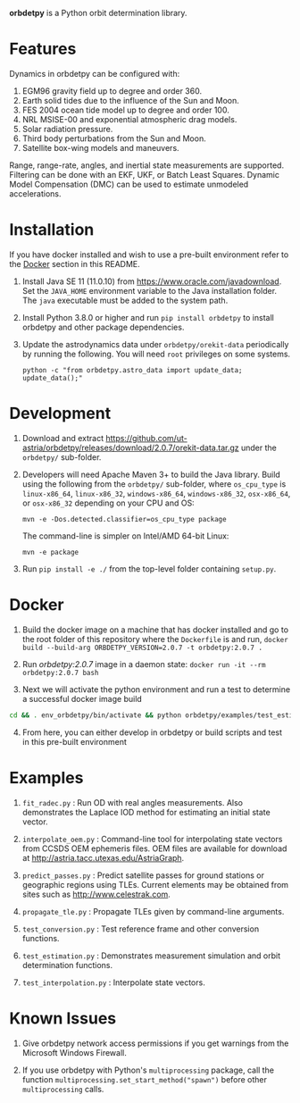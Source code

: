 **orbdetpy** is a Python orbit determination library.

# Features

Dynamics in orbdetpy can be configured with:

1. EGM96 gravity field up to degree and order 360.
2. Earth solid tides due to the influence of the Sun and Moon.
3. FES 2004 ocean tide model up to degree and order 100.
4. NRL MSISE-00 and exponential atmospheric drag models.
5. Solar radiation pressure.
6. Third body perturbations from the Sun and Moon.
7. Satellite box-wing models and maneuvers.

Range, range-rate, angles, and inertial state measurements are supported. Filtering can be done with an EKF, UKF, or Batch Least Squares. Dynamic Model Compensation (DMC) can be used to estimate unmodeled accelerations.

# Installation

If you have docker installed and wish to use a pre-built environment refer to the [Docker](#docker) section in this README.

1. Install Java SE 11 (11.0.10) from <https://www.oracle.com/javadownload>. Set the `JAVA_HOME` environment variable to the Java installation folder. The `java` executable must be added to the system path.

2. Install Python 3.8.0 or higher and run `pip install orbdetpy` to install orbdetpy and other package dependencies.

3. Update the astrodynamics data under `orbdetpy/orekit-data` periodically by running the following. You will need `root` privileges on some systems.

   `python -c "from orbdetpy.astro_data import update_data; update_data();"`

# Development

1. Download and extract <https://github.com/ut-astria/orbdetpy/releases/download/2.0.7/orekit-data.tar.gz> under the `orbdetpy/` sub-folder.

2. Developers will need Apache Maven 3+ to build the Java library. Build using the following from the `orbdetpy/` sub-folder, where `os_cpu_type` is `linux-x86_64`, `linux-x86_32`, `windows-x86_64`, `windows-x86_32`, `osx-x86_64`, or `osx-x86_32` depending on your CPU and OS:

   `mvn -e -Dos.detected.classifier=os_cpu_type package`

   The command-line is simpler on Intel/AMD 64-bit Linux:

   `mvn -e package`

3. Run `pip install -e ./` from the top-level folder containing `setup.py`.

# Docker

1. Build the docker image on a machine that has docker installed and go to the root folder of this repository where the `Dockerfile` is and run, `docker build --build-arg ORBDETPY_VERSION=2.0.7 -t orbdetpy:2.0.7 .`

2. Run *orbdetpy:2.0.7* image in a daemon state: `docker run -it --rm orbdetpy:2.0.7 bash`

3. Next we will activate the python environment and run a test to determine a successful docker image build

```bash
cd && . env_orbdetpy/bin/activate && python orbdetpy/examples/test_estimation.py
```

4. From here, you can either develop in orbdetpy or build scripts and test in this pre-built environment

# Examples

1. `fit_radec.py` : Run OD with real angles measurements. Also demonstrates the Laplace IOD method for estimating an initial state vector.

2. `interpolate_oem.py` : Command-line tool for interpolating state vectors from CCSDS OEM ephemeris files. OEM files are available for download at <http://astria.tacc.utexas.edu/AstriaGraph>.

3. `predict_passes.py` : Predict satellite passes for ground stations or geographic regions using TLEs. Current elements may be obtained from sites such as <http://www.celestrak.com>.

4. `propagate_tle.py` : Propagate TLEs given by command-line arguments.

5. `test_conversion.py` : Test reference frame and other conversion functions.

6. `test_estimation.py` : Demonstrates measurement simulation and orbit determination functions.

7. `test_interpolation.py` : Interpolate state vectors.

# Known Issues

1. Give orbdetpy network access permissions if you get warnings from the Microsoft Windows Firewall. 

2. If you use orbdetpy with Python's `multiprocessing` package, call the function `multiprocessing.set_start_method("spawn")` before other `multiprocessing` calls.
